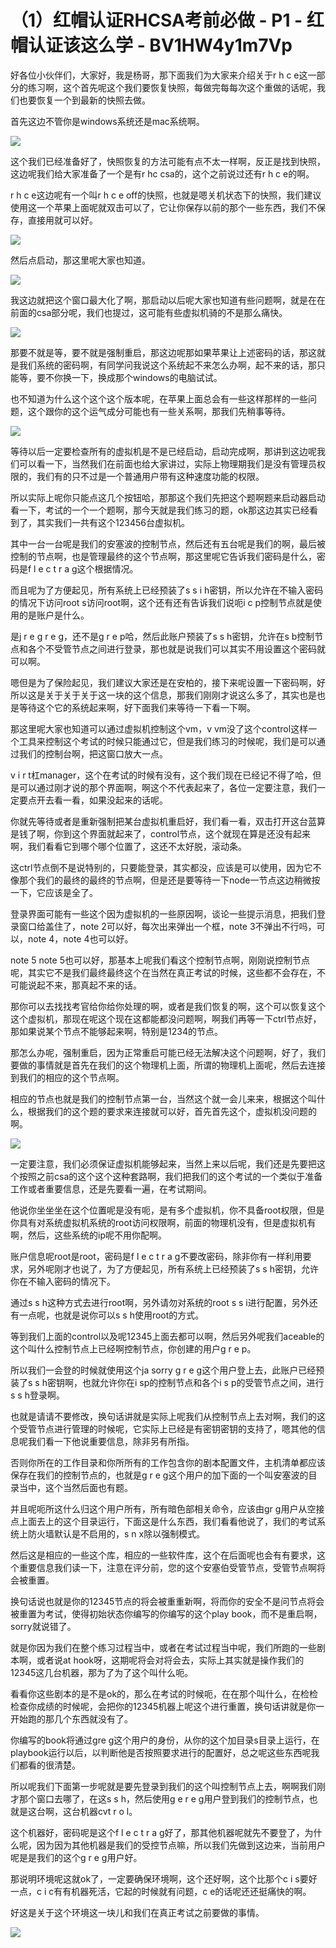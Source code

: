 # （1）红帽认证RHCSA考前必做 - P1 - 红帽认证该这么学 - BV1HW4y1m7Vp

好各位小伙伴们，大家好，我是杨哥，那下面我们为大家来介绍关于r h c e这一部分的练习啊，这个首先呢这个我们要恢复快照，每做完每每次这个重做的话呢，我们也要恢复一个到最新的快照去做。

首先这边不管你是windows系统还是mac系统啊。

![](img/30a39afdd34156ef5fbf5adda1845237_1.png)

这个我们已经准备好了，快照恢复的方法可能有点不太一样啊，反正是找到快照，这边呢我们给大家准备了一个是有r hc csa的，这个之前说过还有r h c e的啊。

r h c e这边呢有一个叫r h c e off的快照，也就是嗯关机状态下的快照，我们建议使用这一个苹果上面呢就双击可以了，它让你保存以前的那个一些东西，我们不保存，直接用就可以好。



![](img/30a39afdd34156ef5fbf5adda1845237_3.png)

然后点启动，那这里呢大家也知道。

![](img/30a39afdd34156ef5fbf5adda1845237_5.png)

我这边就把这个窗口最大化了啊，那启动以后呢大家也知道有些问题啊，就是在在前面的csa部分呢，我们也提过，这可能有些虚拟机骑的不是那么痛快。



![](img/30a39afdd34156ef5fbf5adda1845237_7.png)

那要不就是等，要不就是强制重启，那这边呢那如果苹果让上述密码的话，那这就是我们系统的密码啊，有同学问我说这个系统起不来怎么办啊，起不来的话，那只能等，要不你换一下，换成那个windows的电脑试试。

也不知道为什么这个这个这个版本呢，在苹果上面总会有一些这样那样的一些问题，这个跟你的这个运气成分可能也有一些关系啊，那我们先稍事等待。



![](img/30a39afdd34156ef5fbf5adda1845237_9.png)

等待以后一定要检查所有的虚拟机是不是已经启动，启动完成啊，那讲到这边呢我们可以看一下，当然我们在前面也给大家讲过，实际上物理期我们是没有管理员权限的，我们有的只不过是一个普通用户带有这种速度功能的权限。

所以实际上呢你只能点这几个按钮哈，那那这个我们先把这个题啊题来启动器启动看一下，考试的一个一个题啊，那今天就是我们练习的题，ok那这边其实已经看到了，其实我们一共有这个123456台虚拟机。

其中一台一台呢是我们的安塞波的控制节点，然后还有五台呢是我们的啊，最后被控制的节点啊，也是管理最终的这个节点啊，那这里呢它告诉我们密码是什么，密码是f l e c t r a g这个根据情况。

而且呢为了方便起见，所有系统上已经预装了s s i h密钥，所以允许在不输入密码的情况下访问root s访问root啊，这个还有还有告诉我们说呃i c p控制节点就是使用的是账户是什么。

是j r e g r e g，还不是g r e p哈，然后此账户预装了s s h密钥，允许在s b控制节点和各个不受管节点之间进行登录，那也就是说我们可以其实不用设置这个密码就可以啊。

嗯但是为了保险起见，我们建议大家还是在安柏的，接下来呢设置一下密码啊，好所以这是关于关于关于这一块的这个信息，那我们刚刚才说这么多了，其实也是也是等待这个它的系统起来啊，好下面我们来等待一下看一下啊。

那这里呢大家也知道可以通过虚拟机控制这个vm，v vm没了这个control这样一个工具来控制这个考试的时候只能通过它，但是我们练习的时候呢，我们是可以通过我们的控制台啊，把这窗口放大一点。

v i r t杠manager，这个在考试的时候有没有，这个我们现在已经记不得了哈，但是可以通过刚才说的那个界面啊，啊这个不代表起来了，各位一定要注意，我们一定要点开去看一看，如果没起来的话呢。

你就先等待或者是重新强制把某台虚拟机重启好，我们看一看，双击打开这台蓝算是钱了啊，你到这个界面就起来了，control节点，这个就现在算是还没有起来啊，我们看看它到哪个哪个位置了，这还不太好脱，滚动条。

这ctrl节点倒不是说特别的，只要能登录，其实都没，应该是可以使用，因为它不像那个我们的最终的最终的节点啊，但是还是要等待一下node一节点这边稍微按一下，它应该是全了。

登录界面可能有一些这个因为虚拟机的一些原因啊，谈论一些提示消息，把我们登录窗口给盖住了，note 2可以好，每次出来弹出一个框，note 3不弹出不行吗，可以，note 4，note 4也可以好。

note 5 note 5也可以好，那基本上呢我们看这个控制节点啊，刚刚说控制节点呢，其实它不是我们最终最终这个在当然在真正考试的时候，这些都不会存在，不可能说起不来，那真起不来的话。

那你可以去找找考官给你给你处理的啊，或者是我们恢复的啊，这个可以恢复这个这个虚拟机，那现在呢这个现在这都能都没问题啊，啊我们再等一下ctrl节点好，那如果说某个节点不能够起来啊，特别是1234的节点。

那怎么办呢，强制重启，因为正常重启可能已经无法解决这个问题啊，好了，我们要做的事情就是首先在我们的这个物理机上面，所谓的物理机上面呢，然后去连接到我们的相应的这个节点啊。

相应的节点也就是我们的控制节点第一台，当然这个就一会儿来来，根据这个叫什么，根据我们的这个题的要求来连接就可以好，首先首先这个，虚拟机没问题的啊。



![](img/30a39afdd34156ef5fbf5adda1845237_11.png)

一定要注意，我们必须保证虚拟机能够起来，当然上来以后呢，我们还是先要把这个按照之前csa的这个这个这种套路啊，我们把我们的这个考试的一个类似于准备工作或者重要信息，还是先要看一遍，在考试期间。

他说你坐坐坐在这个位置呢是没有呃，是有多个虚拟机，你不具备root权限，但是你具有对系统虚拟机系统的root访问权限啊，前面的物理机没有，但是虚拟机有啊，然后，这些系统的ip呢不用你配啊。

账户信息呢root是root，密码是f l e c t r a g不要改密码，除非你有一样利用要求，另外呢刚才也说了，为了方便起见，所有系统上已经预装了s s h密钥，允许你在不输入密码的情况下。

通过s s h这种方式去进行root啊，另外请勿对系统的root s s i进行配置，另外还有一点呢，也就是说你可以s s h使用root的方式。

等到我们上面的control以及呢12345上面去都可以啊，然后另外呢我们aceable的这个叫什么控制节点上已经啊控制节点，你创建的用户g r e p。

所以我们一会登的时候就使用这个ja sorry g r e g这个用户登上去，此账户已经预装了s s h密钥啊，也就允许你在i sp的控制节点和各个i s p的受管节点之间，进行s s h登录啊。

也就是请请不要修改，换句话讲就是实际上呢我们从控制节点上去对啊，我们的这个受管节点进行管理的时候呢，它实际上已经是有密钥密钥的支持了，嗯其他的信息呢我们看一下他说重要信息，除非另有所指。

否则你所在的工作目录和你所所有的工作包含你的剧本配置文件，主机清单都应该保存在我们的控制节点的，也就是g r e g这个用户的加下面的一个叫安塞波的目录当中，这个当然后面也有题。

并且呢呃所这什么归这个用户所有，所有暗色部相关命令，应该由gr g用户从空接点上面去上的这个目录运行，下面这是什么东西，我们看看他说了，我们的考试系统上防火墙默认是不启用的，s n x除以强制模式。

然后这是相应的一些这个库，相应的一些软件库，这个在后面呢也会有有要求，这个重要信息我们读一下，注意在评分前，您的这个安塞伯受管节点，受管节点啊将会被重置。

换句话说也就是你的12345节点的将会被重重新啊，将而你的安全不是问节点将会被重置为考试，使得初始状态你编写的你编写的这个play book，而不是重启啊，sorry就说错了。

就是你因为我们在整个练习过程当中，或者在考试过程当中呢，我们所跑的一些剧本啊，或者说at hook呀，这期呢将会对将会去，实际上其实就是操作我们的12345这几台机器，那为了为了这个叫什么呃。

看看你这些剧本的是不是ok的，那么在考试的时候呃，在在那个叫什么，在检检检查你成绩的时候呢，会把你的12345机器上呢这个进行重置，换句话讲就是你一开始跑的那几个东西就没有了。

你编写的book将通过gre g这个用户的身份，从你的这个加目录s目录上运行，在playbook运行以后，以判断他是否按照要求进行的配置好，总之呢这些东西呢我们都看的很清楚。

所以呢我们下面第一步呢就是要先登录到我们的这个叫控制节点上去，啊啊我们刚才那个窗口去哪了，在这s s h，然后使用g e r e g用户登到我们的控制节点，也就是这台啊，这台机器cvt r o l。

这个机器好，密码呢是这个f l e c t r a g好了，那其他机器呢就先不要登了，为什么呢，因为因为其他机器是我们的受控节点嘛，所以我们先做到这边来，当前用户呢是是我们的这个g r e g用户好。

那说明环境呢这就ok了，一定要确保环境啊，这个还好啊，这个比那个c i s要好一点，c i c有有机器死活，它起的时候就有问题，c e的话呢还还挺痛快的啊。

好这是关于这个环境这一块儿和我们在真正考试之前要做的事情。

![](img/30a39afdd34156ef5fbf5adda1845237_13.png)